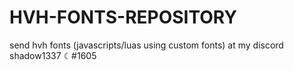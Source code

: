 # HVH-FONTS-REPOSITORY
send hvh fonts (javascripts/luas using custom fonts) at my discord
shadow1337 ☾#1605
